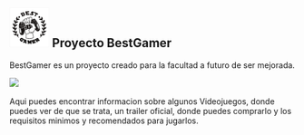 ## <img src="https://github.com/El-Tobi10/repo/blob/master/img/logo.jpg" width="70px" height="70px" style ="border-radius: 50;"></img> Proyecto BestGamer 
<p>BestGamer es un proyecto creado para la facultad a futuro de ser mejorada.</p>
<img src="https://github.com/user-attachments/assets/af470f50-9904-43a9-a56e-2647e7d57c0c"></img>
<p>Aqui puedes encontrar informacion sobre algunos Videojuegos, donde puedes ver de que se trata, un trailer oficial, donde puedes comprarlo y los requisitos minimos y recomendados para jugarlos.</p>
